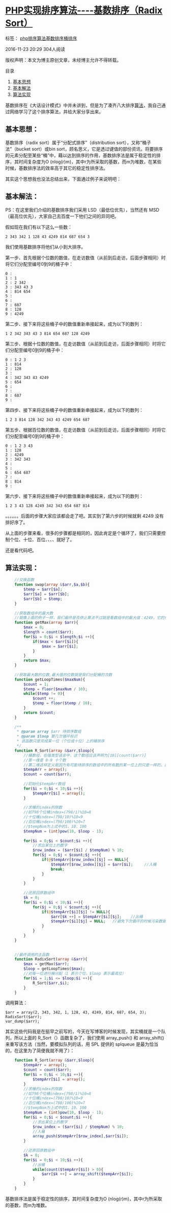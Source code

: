 # [PHP实现排序算法----基数排序（Radix Sort）][0]

 标签： [php][1][排序算法][2][基数排序][3][桶排序][4]

 2016-11-23 20:29  304人阅读  

版权声明：本文为博主原创文章，未经博主允许不得转载。

 目录

1. [基本思想][10]
1. [基本解法][11]
1. [算法实现][12]

基数排序在《大话设计模式》中并未讲到，但是为了凑齐八大排序[算法][13]，我自己通过网络学习了这个排序算法，并给大家分享出来。

## 基本思想：

基数排序（radix sort）属于“分配式排序”（distribution sort），又称“桶子法”（bucket sort）或bin sort，顾名思义，它是透过键值的部份资讯，将要排序的元素分配至某些“桶”中，藉以达到排序的作用，基数排序法是属于稳定性的排序，其时间复杂度为O (nlog(r)m)，其中r为所采取的基数，而m为堆数，在某些时候，基数排序法的效率高于其它的稳定性排序法。

其实这个思想我也没法总结出来，下面通过例子来说明吧：

## 基本解法：

PS：在这里我们介绍的基数排序我们采用 LSD（最低位优先），当然还有 MSD（最高位优先），大家自己去百度一下他们之间的异同吧。

假如现在我们有以下这么一些数：

    2 343 342 1 128 43 4249 814 687 654 3

我们使用基数排序将他们从小到大排序。

第一步、首先根据个位数的数值，在走访数值（从前到后走访，后面步骤相同）时将它们分配至编号0到9的桶子中：

    0 : 
    1 : 1
    2 : 2 342 
    3 : 343 43 3
    4 : 814 654
    5 : 
    6 : 
    7 : 687
    8 : 128
    9 : 4249

第二步、接下来将这些桶子中的数值重新串接起来，成为以下的数列：

    1 2 342 343 43 3 814 654 687 128 4249

第三步、根据十位数的数值，在走访数值（从前到后走访，后面步骤相同）时将它们分配至编号0到9的桶子中：

    0 : 1 2 3 
    1 : 814 
    2 : 128
    3 : 
    4 : 342 343 43 4249
    5 : 654
    6 : 
    7 : 
    8 : 687
    9 : 


第四步、接下来将这些桶子中的数值重新串接起来，成为以下的数列：

    1 2 3 814 128 342 343 43 4249 654 687


第五步、根据百位数的数值，在走访数值（从前到后走访，后面步骤相同）时将它们分配至编号0到9的桶子中：

    0 : 1 2 3 43 
    1 : 128
    2 : 4249
    3 : 342 343
    4 : 
    5 : 
    6 : 654 687
    7 : 
    8 : 814 
    9 : 


第六步、接下来将这些桶子中的数值重新串接起来，成为以下的数列：

    1 2 3 43 128 4249 342 343 654 687 814


。。。。。。后面的步骤大家应该都会走了吧。其实到了第六步的时候就剩 4249 没有排好序了。

从上面的步骤来看，很多的步骤都是相同的，因此肯定是个循环了，我们只需要控制个位、十位、百位、、、、就好了。

还是看代码吧。

## 算法实现：
```php
    //交换函数
    function swap(array &$arr,$a,$b){
        $temp = $arr[$a];
        $arr[$a] = $arr[$b];
        $arr[$b] = $temp;
    }
    
    //获取数组中的最大数
    //就像上面的例子一样，我们最终是否停止算法不过就是看数组中的最大值：4249，它的位数就是循环的次数
    function getMax(array $arr){
        $max = 0;
        $length = count($arr);
        for($i = 0;$i < $length;$i ++){
            if($max < $arr[$i]){
                $max = $arr[$i];
            }
        }
        return $max;
    }
    
    //获取最大数的位数,最大值的位数就是我们分配桶的次数
    function getLoopTimes($maxNum){
        $count = 1;
        $temp = floor($maxNum / 10);
        while($temp != 0){
            $count ++;
            $temp = floor($temp / 10);
        }
        return $count;
    }
    
    /**
     * @param array $arr 待排序数组
     * @param $loop 第几次循环标识
     * 该函数只是完成某一位（个位或十位）上的桶排序
     */
    function R_Sort(array &$arr,$loop){
        //桶数组，在强类型语言中，这个数组应该声明为[10][count($arr)]
        //第一维是 0-9 十个数
        //第二维这样定义是因为有可能待排序的数组中的所有数的某一位上的只是一样的，这样就全挤在一个桶里面了
        $tempArr = array();
        $count = count($arr);
    
        //初始化$tempArr数组
        for($i = 0;$i < 10;$i ++){
            $tempArr[$i] = array();
        }
    
        //求桶的index的除数
        //如798个位桶index=(798/1)%10=8
        //十位桶index=(798/10)%10=9
        //百位桶index=(798/100)%10=7
        //$tempNum为上式中的1、10、100
        $tempNum = (int)pow(10, $loop - 1);
    
        for($i = 0;$i < $count;$i ++){
            //求出某位上的数字
            $row_index = ($arr[$i] / $tempNum) % 10;
            for($j = 0;$j < $count;$j ++){
                if(@$tempArr[$row_index][$j] == NULL){
                    $tempArr[$row_index][$j] = $arr[$i];     //入桶
                    break;
                }
            }
        }
    
        //还原回原数组中
        $k = 0;
        for($i = 0;$i < 10;$i ++){
            for($j = 0;$j < $count;$j ++){
                if(@$tempArr[$i][$j] != NULL){
                    $arr[$k ++] = $tempArr[$i][$j];    //出桶
                    $tempArr[$i][$j] = NULL;   //避免下次循环的时候污染数据
                }
            }
        }
    }
    
    
    //最终调用的主函数
    function RadixSort(array &$arr){
        $max = getMax($arr);
        $loop = getLoopTimes($max);
        //对每一位进行桶分配（1 表示个位，$loop 表示最高位）
        for($i = 1;$i <= $loop;$i ++){
            R_Sort($arr,$i);
        }
    }
```

调用算法：

    $arr = array(2, 343, 342, 1, 128, 43, 4249, 814, 687, 654, 3);
    RadixSort($arr);
    var_dump($arr);


其实这些代码我是在挺早之前写的，今天在写博客的时候发现，其实桶就是一个队列，所以上面的 R_Sort（）函数复杂了，我们使用 array_push() 和 array_shift() 来重写该方法（当然，要模拟队列的话，用 SPL 提供的 splqueue 是最为恰当的，在这里为了简便我就不用了）：
```php
    function R_Sort(array &$arr,$loop){
        $tempArr = array();
        $count = count($arr);
        for($i = 0;$i < 10;$i ++){
            $tempArr[$i] = array();
        }
        //求桶的index的除数
        //如798个位桶index=(798/1)%10=8
        //十位桶index=(798/10)%10=9
        //百位桶index=(798/100)%10=7
        //$tempNum为上式中的1、10、100
        $tempNum = (int)pow(10, $loop - 1);
        for($i = 0;$i < $count;$i ++){
            //求出某位上的数字
            $row_index = ($arr[$i] / $tempNum) % 10;
            //入桶
            array_push($tempArr[$row_index],$arr[$i]);
        }
    
        //还原回原数组中
        $k = 0;
        for($i = 0;$i < 10;$i ++){
            //出桶
            while(count($tempArr[$i]) > 0){
                $arr[$k ++] = array_shift($tempArr[$i]);
            }
        }
    }
```

基数排序法是属于稳定性的排序，其时间复杂度为O (nlog(r)m)，其中r为所采取的基数，而m为堆数。

[0]: http://www.csdn.net/baidu_30000217/article/details/53309720
[1]: http://www.csdn.net/tag/php
[2]: http://www.csdn.net/tag/%e6%8e%92%e5%ba%8f%e7%ae%97%e6%b3%95
[3]: http://www.csdn.net/tag/%e5%9f%ba%e6%95%b0%e6%8e%92%e5%ba%8f
[4]: http://www.csdn.net/tag/%e6%a1%b6%e6%8e%92%e5%ba%8f
[9]: #
[10]: #t0
[11]: #t1
[12]: #t2
[13]: http://lib.csdn.net/base/datastructure